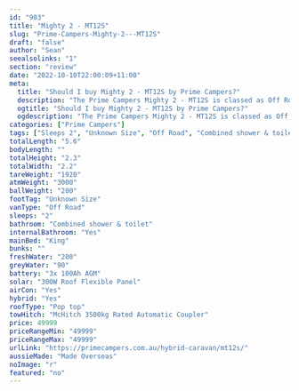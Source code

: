 ```yaml
---
id: "903"
title: "Mighty 2 - MT12S"
slug: "Prime-Campers-Mighty-2---MT12S"
draft: "false"
author: "Sean"
seealsolinks: "1"
section: "review"
date: "2022-10-10T22:00:09+11:00"
meta:
  title: "Should I buy Mighty 2 - MT12S by Prime Campers?"
  description: "The Prime Campers Mighty 2 - MT12S is classed as Off Road, and sleeps 2 people. It is Made Overseas and comes in at Unknown Size. It generally has Combined shower & toilet."
  ogtitle: "Should I buy Mighty 2 - MT12S by Prime Campers?"
  ogdescription: "The Prime Campers Mighty 2 - MT12S is classed as Off Road, and sleeps 2 people. It is Made Overseas and comes in at Unknown Size. It generally has Combined shower & toilet."
categories: ["Prime Campers"]
tags: ["Sleeps 2", "Unknown Size", "Off Road", "Combined shower & toilet", "Pop top", "Under 50k", "Made Overseas"]
totalLength: "5.6"
bodyLength: ""
totalHeight: "2.3"
totalWidth: "2.2"
tareWeight: "1920"
atmWeight: "3000"
ballWeight: "200"
footTag: "Unknown Size"
vanType: "Off Road"
sleeps: "2"
bathroom: "Combined shower & toilet"
internalBathroom: "Yes"
mainBed: "King"
bunks: ""
freshWater: "200"
greyWater: "90"
battery: "3x 100Ah AGM"
solar: "300W Roof Flexible Panel"
airCon: "Yes"
hybrid: "Yes"
roofType: "Pop top"
towHitch: "McHitch 3500kg Rated Automatic Coupler"
price: 49999
priceRangeMin: "49999"
priceRangeMax: "49999"
urlLink: "https://primecampers.com.au/hybrid-caravan/mt12s/"
aussieMade: "Made Overseas"
noImage: "r"
featured: "no"
---
```


